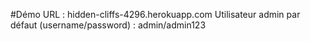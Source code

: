 
#Démo 
URL : hidden-cliffs-4296.herokuapp.com
Utilisateur admin par défaut (username/password) : admin/admin123